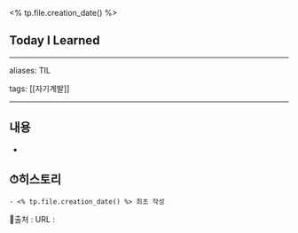 <% tp.file.creation_date() %>
## Today I Learned
---
aliases: TIL

tags: [[자기계발]]

---

## 내용
-

## ⏱히스토리
	- <% tp.file.creation_date() %> 최초 작성


📙출처 :
URL :